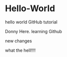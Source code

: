 # Hello-World
hello world GitHub tutorial

Donny Here. learning Github

new changes

what the hell!!!!


